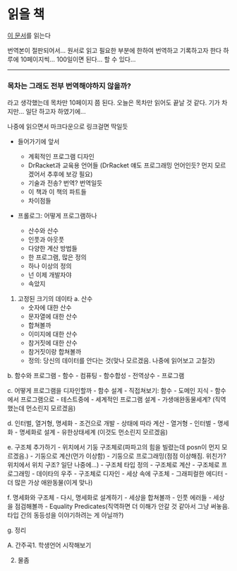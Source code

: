# 읽을 책

[이 문서](https://htdp.org/)를 읽는다

번역본이 절판되어서... 원서로 읽고 필요한 부분에 한하여 번역하고 기록하고자 한다
하루에 10페이지씩... 100일이면 된다... 할 수 있다...

---

### 목차는 그래도 전부 번역해야하지 않을까?

라고 생각했는데 목차만 10페이지 쯤 된다. 오늘은 목차만 읽어도 끝날 것 같다. 기가 차지만... 일단 하고자 하였기에...

나중에 읽으면서 마크다운으로 링크걸면 딱일듯


- 들어가기에 앞서
  - 계획적인 프로그램 디자인
  - DrRacket과 교육용 언어들 (DrRacket 얘도 프로그래밍 언어인듯? 먼지 모르겠어서 추후에 보강 필요)
  - 기술과 전송? 번역? 번역일듯
  - 이 책과 이 책의 파트들
  - 차이점들
  
- 프롤로그: 어떻게 프로그램하나
  - 산수와 산수
  - 인풋과 아웃풋
  - 다양한 계산 방법들
  - 한 프로그램, 많은 정의
  - 하나 이상의 정의
  - 넌 이제 개발자야
  - 속았지
  
1. 고정된 크기의 데이타
  a. 산수
    - 숫자에 대한 산수
    - 문자열에 대한 산수
    - 합쳐볼까
    - 이미지에 대한 산수
    - 참거짓에 대한 산수
    - 참거짓이랑 합쳐볼까
    - 정의: 당신의 데이터를 안다는 것(맞나 모르겠음. 나중에 읽어보고 고칠것)
    
  b. 함수와 프로그램
    - 함수
    - 컴퓨팅
    - 함수합성
    - 전역상수
    - 프로그램
    
  c. 어떻게 프로그램을 디자인할까
    - 함수 설계
    - 직접쳐보기: 함수
    - 도메인 지식
    - 함수에서 프로그램으로
    - 테스트중에
    - 세계적인 프로그램 설계
    - 가생애완동물세계? (직역했는데 먼소린지 모르겠음)
    
  d. 인터벌, 열거형, 명세화
    - 조건으로 개발
    - 상태에 따라 계산
    - 열거형
    - 인터벌
    - 명세화
    - 명세화로 설계
    - 유한상태세계 (이것도 먼소린지 모르겠음)
    
  e. 구조체 추가하기
    - 위치에서 기둥 구조체로(파파고의 힘을 빌렸는데 posn이 먼지 모르겠음.)
    - 기둥으로 계산(먼가 이상함)
    - 기둥으로 프로그래밍(점점 이상해짐. 위친가? 위치에서 위치 구조? 일단 나중에...)
    - 구조체 타입 정의
    - 구조체로 계산
    - 구조체로 프로그래밍
    - 데이타의 우주
    - 구조체로 디자인
    - 세상 속에 구조체
    - 그래피컬한 에디터
    - 더 많은 가상 애완동물(이게 맞나)
    
  f. 명세화와 구조체
    - 다시, 명세화로 설계하기
    - 세상을 합쳐볼까
    - 인풋 에러들
    - 세상을 점검해볼까
    - Equality Predicates(직역하면 더 이해가 안갈 것 같아서 그냥 써놓음. 타입 간의 동등성을 이야기하려는 게 아닐까?)
    
  g. 정리
  

A. 간주곡1. 학생언어 시작해보기

2. 물좀
    
    
    
    
    
    

